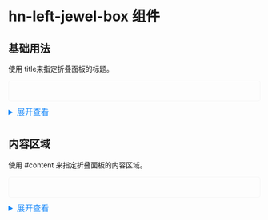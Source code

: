 <style>
    .example{
        border: 1px solid #f5f5f5;
        border-radius: 5px;
        padding:20px
    }
    details > summary:first-of-type {
        font-size: 16px;
        padding: 8px 0;
        cursor: pointer;
        color: #1989fa;
    }
</style>

# hn-left-jewel-box 组件

## 基础用法

使用 title来指定折叠面板的标题。

<div class="example">
    <div>
      <hn-info-collapse title="基础信息" style="width: 100%">
        <template #content>
          <div>内容区域</div>
        </template>
      </hn-info-collapse>
    </div>
</div>

<details>
<summary>展开查看</summary>

```vue
<template>
  <div>
    <hn-info-collapse title="基础信息" style="width: 100%">
      <template #content>
        <div>内容区域</div>
      </template>
    </hn-info-collapse>
  </div>
</template>
<script lang="ts" setup>

</script>
<style>

</style>
```

</details>




## 内容区域

使用 #content 来指定折叠面板的内容区域。

<div class="example">
    <div>
      <hn-info-collapse title="基础信息" style="width: 100%">
        <template #content>
          <div>内容区域</div>
        </template>
      </hn-info-collapse>
    </div>
</div>

<details>
<summary>展开查看</summary>

```vue
<template>
  <div>
    <hn-info-collapse title="基础信息" style="width: 100%">
      <template #content>
        <div>内容区域</div>
      </template>
    </hn-info-collapse>
  </div>
</template>
<script lang="ts" setup>

</script>
<style>

</style>
```

</details>
